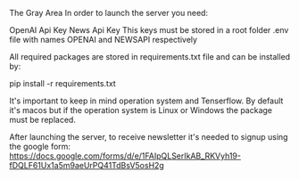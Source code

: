 The Gray Area
In order to launch the server you need:

OpenAI Api Key
News Api Key
This keys must be stored in a root folder .env file with names OPENAI and NEWSAPI respectively

All required packages are stored in requirements.txt file and can be installed by:

pip install -r requirements.txt

It's important to keep in mind operation system and Tenserflow. By default it's macos but if the operation system is Linux or Windows the package must be replaced.


After launching the server, to receive newsletter it's needed to signup using the google form: https://docs.google.com/forms/d/e/1FAIpQLSerIkAB_RKVyh19-fDQLF61Ux1a5m9aeUrPQ41TdBsV5osH2g
